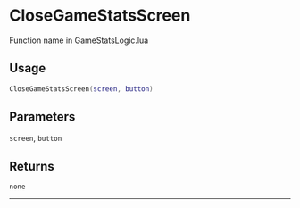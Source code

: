 # CloseGameStatsScreen
Function name in GameStatsLogic.lua
## Usage
```lua
CloseGameStatsScreen(screen, button)
```
## Parameters
`screen`, `button`
## Returns
`none`

---